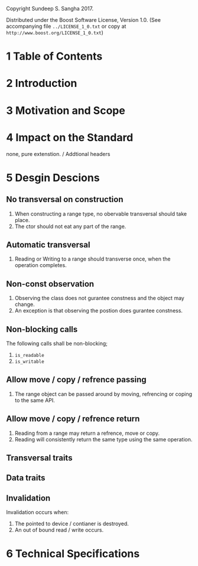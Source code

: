Copyright Sundeep S. Sangha 2017.

Distributed under the Boost Software License, Version 1.0.
 (See accompanying file `../LICENSE_1_0.txt` or copy at
       `http://www.boost.org/LICENSE_1_0.txt`)

1 Table of Contents
============================================================

2 Introduction
============================================================

3 Motivation and Scope
============================================================

4 Impact on the Standard
============================================================
none, pure extenstion. / Addtional headers

5 Desgin Descions
============================================================
No transversal on construction
------------------------------------------------------------
1. When constructing a range type, no obervable transversal
   should take place.
2. The ctor should not eat any part of the range.

Automatic transversal
------------------------------------------------------------
1. Reading or Writing to a range should transverse once,
   when the operation completes.

Non-const observation
------------------------------------------------------------
1. Observing the class does not gurantee constness and the
   object may change.
2. An exception is that observing the postion does gurantee
   constness.

Non-blocking calls
------------------------------------------------------------
The following calls shall be non-blocking;
1. `is_readable`
2. `is_writable`

Allow move / copy / refrence passing
------------------------------------------------------------
1. The range object can be passed around by moving,
   refrencing or coping to the same API.

Allow move / copy / refrence return
------------------------------------------------------------
1. Reading from a range may return a refrence, move or copy.
2. Reading will consistently return the same type using the
   same operation.

Transversal traits
------------------------------------------------------------

Data traits
------------------------------------------------------------

Invalidation
------------------------------------------------------------
Invalidation occurs when:
1. The pointed to device / contianer is destroyed.
2. An out of bound read / write occurs.

6 Technical Specifications
============================================================
